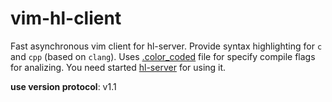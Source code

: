 # vim-hl-client

Fast asynchronous vim client for hl-server.
Provide syntax highlighting for `c` and `cpp` (based on `clang`).
Uses [.color_coded](https://github.com/rdnetto/YCM-Generator) file for specify compile flags for analizing.
You need started [hl-server](https://github.com/andrejlevkovitch/hl-server) for using it.

__use version protocol__: v1.1
